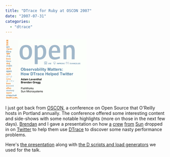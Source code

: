 ```yaml
---
title: "DTrace for Ruby at OSCON 2007"
date: "2007-07-31"
categories: 
  - "dtrace"
---
```


[![](images/dtrace_ruby_oscon_2007.gif)](http://dtrace.org/resources/ahl/dtrace_ruby_oscon_2007.pdf)

I just got back from [OSCON](http://conferences.oreillynet.com/os2007/), a conference on Open Source that O'Reilly hosts in Portland annually. The conference offered some interesting content and side-shows with some notable highlights (more on those in the next few days). [Brendan](http://blogs.sun.com/brendan) and I gave a presentation on how [a](http://blogs.sun.com/bmc) [crew](http://blogs.sun.com/mws) [from](http://blogs.sun.com/eschrock) [Sun](http://blogs.sun.com/wesolows) dropped in on [Twitter](http://twitter.com/) to help them use [DTrace](http://www.opensolaris.org/os/community/dtrace/) to discover some nasty performance problems.

Here's [the presentation](http://dtrace.org/resources/ahl/dtrace_ruby_oscon_2007.pdf) along with [the D scripts and load generators](http://dtrace.org/resources/ahl/dtrace_ruby_oscon_2007.tar) we used for the talk.
